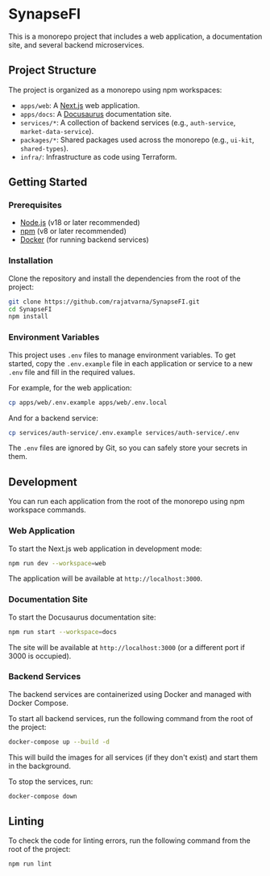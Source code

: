 # SynapseFI

This is a monorepo project that includes a web application, a documentation site, and several backend microservices.

## Project Structure

The project is organized as a monorepo using npm workspaces:

-   `apps/web`: A [Next.js](https://nextjs.org/) web application.
-   `apps/docs`: A [Docusaurus](https://docusaurus.io/) documentation site.
-   `services/*`: A collection of backend services (e.g., `auth-service`, `market-data-service`).
-   `packages/*`: Shared packages used across the monorepo (e.g., `ui-kit`, `shared-types`).
-   `infra/`: Infrastructure as code using Terraform.

## Getting Started

### Prerequisites

-   [Node.js](https://nodejs.org/) (v18 or later recommended)
-   [npm](https://www.npmjs.com/) (v8 or later recommended)
-   [Docker](https://www.docker.com/) (for running backend services)

### Installation

Clone the repository and install the dependencies from the root of the project:

```bash
git clone https://github.com/rajatvarna/SynapseFI.git
cd SynapseFI
npm install
```

### Environment Variables

This project uses `.env` files to manage environment variables. To get started, copy the `.env.example` file in each application or service to a new `.env` file and fill in the required values.

For example, for the web application:

```bash
cp apps/web/.env.example apps/web/.env.local
```

And for a backend service:

```bash
cp services/auth-service/.env.example services/auth-service/.env
```

The `.env` files are ignored by Git, so you can safely store your secrets in them.

## Development

You can run each application from the root of the monorepo using npm workspace commands.

### Web Application

To start the Next.js web application in development mode:

```bash
npm run dev --workspace=web
```

The application will be available at `http://localhost:3000`.

### Documentation Site

To start the Docusaurus documentation site:

```bash
npm run start --workspace=docs
```

The site will be available at `http://localhost:3000` (or a different port if 3000 is occupied).

### Backend Services

The backend services are containerized using Docker and managed with Docker Compose.

To start all backend services, run the following command from the root of the project:

```bash
docker-compose up --build -d
```

This will build the images for all services (if they don't exist) and start them in the background.

To stop the services, run:

```bash
docker-compose down
```

## Linting

To check the code for linting errors, run the following command from the root of the project:

```bash
npm run lint
```
